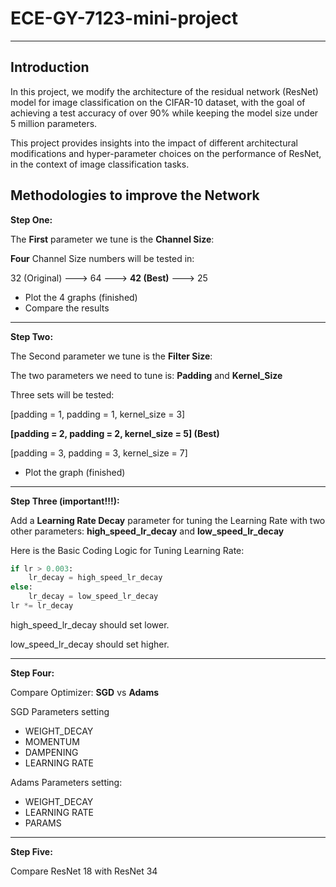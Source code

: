 # ECE-GY-7123-mini-project    

-------------------------------------------------------------------------------------------------------------

## **Introduction**

In this project, we modify the architecture of the residual network (ResNet) model for image classification on the CIFAR-10 dataset, with the goal of achieving a test accuracy of over 90% while keeping the model size under 5 million parameters. 

This project provides insights into the impact of different architectural modifications and hyper-parameter choices on the performance of ResNet, in the context of image classification tasks.

## **Methodologies to improve the Network**

**Step One:**

The **First** parameter we tune is the **Channel Size**:

**Four** Channel Size numbers will be tested in:

32 (Original) --->	64 --->	**42 (Best)**	--->	25

- Plot the 4 graphs (finished)
- Compare the results

---------------------------------------------------------------------

**Step Two:**

The Second parameter we tune is the **Filter Size**:

The two parameters we need to tune is: **Padding** and **Kernel_Size**

Three sets will be tested:

[padding = 1, padding = 1, kernel_size = 3]

**[padding = 2, padding = 2, kernel_size = 5] (Best)**

[padding = 3, padding = 3, kernel_size = 7]   

- Plot the graph (finished)

---------------------------------------------------------------------

**Step Three (important!!!):**

Add a **Learning Rate Decay** parameter for tuning the Learning Rate with two other parameters: **high_speed_lr_decay** and **low_speed_lr_decay**

Here is the Basic Coding Logic for Tuning Learning Rate:

```python
if lr > 0.003:
    lr_decay = high_speed_lr_decay
else:
    lr_decay = low_speed_lr_decay
lr *= lr_decay
```

high_speed_lr_decay should set lower.

low_speed_lr_decay should set higher.


---------------------------------------------------------------------

**Step Four:**

Compare Optimizer: **SGD** vs **Adams**

SGD Parameters setting

- WEIGHT_DECAY
- MOMENTUM
- DAMPENING
- LEARNING RATE

Adams Parameters setting:

- WEIGHT_DECAY
- LEARNING RATE
- PARAMS

-------------------------------------------------------------

**Step Five:**

Compare ResNet 18 with ResNet 34











